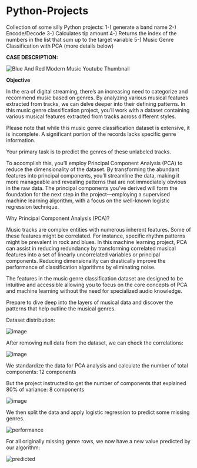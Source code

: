# Python-Projects
Collection of some silly Python projects:
1-) generate a band name
2-) Encode/Decode
3-) Calculates tip amount
4-) Returns the index of the numbers in the list that sum up to the target variable
5-) Music Genre Classification with PCA (more details below)

**CASE DESCRIPTION:**

![Blue And Red Modern Music Youtube Thumbnail](https://github.com/BiaBischoff/Python-Projects/assets/104466669/dd740784-8f75-4a10-951f-6953de424138)

**Objective**

In the era of digital streaming, there’s an increasing need to categorize and recommend music based on genres. By analyzing various musical features extracted from tracks, we can delve deeper into their defining patterns. In this music genre classification project, you’ll work with a dataset containing various musical features extracted from tracks across different styles.

Please note that while this music genre classification dataset is extensive, it is incomplete. A significant portion of the records lacks specific genre information.

Your primary task is to predict the genres of these unlabeled tracks.

To accomplish this, you’ll employ Principal Component Analysis (PCA) to reduce the dimensionality of the dataset. By transforming the abundant features into principal components, you’ll streamline the data, making it more manageable and revealing patterns that are not immediately obvious in the raw data. The principal components you’ve derived will form the foundation for the next step in the project—employing a supervised machine learning algorithm, with a focus on the well-known logistic regression technique.

Why Principal Component Analysis (PCA)?

Music tracks are complex entities with numerous inherent features. Some of these features might be correlated. For instance, specific rhythm patterns might be prevalent in rock and blues. In this machine learning project, PCA can assist in reducing redundancy by transforming correlated musical features into a set of linearly uncorrelated variables or principal components. Reducing dimensionality can drastically improve the performance of classification algorithms by eliminating noise.

The features in the music genre classification dataset are designed to be intuitive and accessible allowing you to focus on the core concepts of PCA and machine learning without the need for specialized audio knowledge.

Prepare to dive deep into the layers of musical data and discover the patterns that help outline the musical genres.

Dataset distribution:

![image](https://github.com/BiaBischoff/Python-Projects/assets/104466669/a485f92d-04a6-46cd-ad26-1844513ef36b)

After removing null data from the dataset, we can check the correlations:

![image](https://github.com/BiaBischoff/Python-Projects/assets/104466669/474824cd-02ce-45a5-9a9a-2fcd4eac89b4)

We standardize the data for PCA analysis and calculate the number of total components: 12 components

But the project instructed to get the number of components that explained 80% of variance: 8 components

![image](https://github.com/BiaBischoff/Python-Projects/assets/104466669/08379b1d-88cd-4e41-9bb9-a48b3c43a2e7)

We then split the data and apply logistic regression to predict some missing genres. 

![performance](https://github.com/BiaBischoff/Python-Projects/assets/104466669/395be3be-6b08-4ba9-bd93-644501b656dd)

For all originally missing genre rows, we now have a new value predicted by our algorithm:

![predicted](https://github.com/BiaBischoff/Python-Projects/assets/104466669/c9e781a1-a5e7-4282-a3ba-93f1d13b998f)

